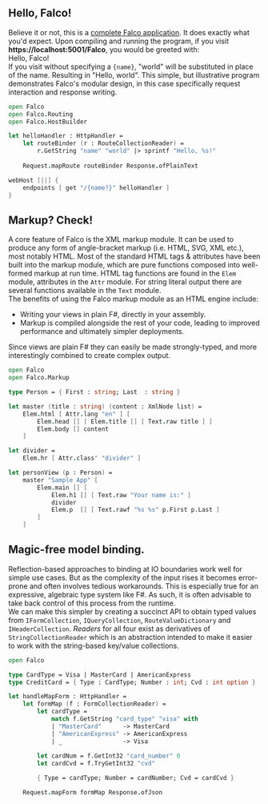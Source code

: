 <!-- Hello Falco -->
<div class="cf mw9 center pv4 pv5-l ph3">

<!-- text -->
<div class="fl-l w-40-l mb4 mb0-l lh-copy">
<h2 class="mb3 mt0 pb1 f2 fw4 bb b--moon-gray">Hello, Falco!</h2>

<div class="mb3">Believe it or not, this is a <u>complete Falco application</u>. It does exactly what you'd expect. Upon compiling and running the program, if you visit <strong>https://localhost:5001/Falco</strong>, you would be greeted with:</div>

<div class="dib mb3 pa1 bg-merlot white br1">Hello, Falco!</div>

<div>If you visit without specifying a <code>{name}</code>, "world" will be substituted in place of the name. Resulting in "Hello, world". This simple, but illustrative program demonstrates Falco's modular design, in this case specifically request interaction and response writing.</div>
</div>
<!-- /end text -->

<!-- code -->
<div class="fl-l w-60-l pl4-l">

```fsharp
open Falco
open Falco.Routing
open Falco.HostBuilder

let helloHandler : HttpHandler =       
    let routeBinder (r : RouteCollectionReader) =
        r.GetString "name" "world" |> sprintf "Hello, %s!"
    
    Request.mapRoute routeBinder Response.ofPlainText 

webHost [||] {
    endpoints [ get "/{name?}" helloHandler ]
}    
```

</div>
<!-- /end code --> 

</div>
<!-- /end Hello Falco>


<!-- HTML View Engine  -->
<div class="cf pv4 pv5-l bg-near-white">
<div class="mw9 center ph3">

<!-- text --> 
<div class="fr-l w-40-l mb4 mb0-l pl4-l lh-copy">

<h2 class="mb3 mt0 pb1 f2 fw4 bb b--moon-gray">Markup? Check!</h2>

<div class="mb3">A core feature of Falco is the XML markup module. It can be used to produce any form of angle-bracket markup (i.e. HTML, SVG, XML etc.), most notably HTML. Most of the standard HTML tags & attributes have been built into the markup module, which are pure functions composed into well-formed markup at run time. HTML tag functions are found in the <code>Elem</code> module, attributes in the <code>Attr</code> module. For string literal output there are several functions available in the <code>Text</code> module.</div>

<div class="mb3">The benefits of using the Falco markup module as an HTML engine include:</div>

<ul>
    <li>Writing your views in plain F#, directly in your assembly.</li>
    <li>Markup is compiled alongside the rest of your code, leading to improved performance and ultimately simpler deployments.</li>
</ul>

<div>Since views are plain F# they can easily be made strongly-typed, and more interestingly combined to create complex output.</div>

</div>
<!-- /end text -->

<!-- code -->
<div class="fl-l w-60-l">

```fsharp
open Falco
open Falco.Markup

type Person = { First : string; Last  : string }

let master (title : string) (content : XmlNode list) =
    Elem.html [ Attr.lang "en" ] [
        Elem.head [] [ Elem.title [] [ Text.raw title ] ]
        Elem.body [] content 
    ]

let divider = 
    Elem.hr [ Attr.class' "divider" ]

let personView (p : Person) =     
    master "Sample App" [                     
        Elem.main [] [   
            Elem.h1 [] [ Text.raw "Your name is:" ]
            divider
            Elem.p  [] [ Text.rawf "%s %s" p.First p.Last ] 
        ] 
    ]    
```

</div>
<!-- /end code -->

</div>
</div>
<!-- /end HTML View Engine -->


<!-- Model Binding -->
<div class="cf mw9 center pv4 pv5-l ph3">

<!-- text -->
<div class="fl-l w-40-l mb4 mb0-l lh-copy">
<h2 class="mb3 mt0 pb1 f2 fw4 bb b--moon-gray">Magic-free model binding.</h2>

<div class="mb3">Reflection-based approaches to binding at IO boundaries work well for simple use cases. But as the complexity of the input rises it becomes error-prone and often involves tedious workarounds. This is especially true for an expressive, algebraic type system like F#. As such, it is often advisable to take back control of this process from the runtime.</div>

<div>We can make this simpler by creating a succinct API to obtain typed values from <code>IFormCollection</code>, <code>IQueryCollection</code>, <code>RouteValueDictionary</code> and <code>IHeaderCollection</code>. <i>Readers</i> for all four exist as derivatives of <code>StringCollectionReader</code> which is an abstraction intended to make it easier to work with the string-based key/value collections.</div>

</div>
<!-- /end text -->

<!-- code -->
<div class="fl-l w-60-l pl4-l">

```fsharp
open Falco

type CardType = Visa | MasterCard | AmericanExpress
type CreditCard = { Type : CardType; Number : int; Cvd : int option }

let handleMapForm : HttpHandler = 
    let formMap (f : FormCollectionReader) =        
        let cardType = 
            match f.GetString "card_type" "visa" with
            | "MasterCard"      -> MasterCard
            | "AmericanExpress" -> AmericanExpress
            | _                 -> Visa
        
        let cardNum = f.GetInt32 "card_number" 0
        let cardCvd = f.TryGetInt32 "cvd"

        { Type = cardType; Number = cardNumber; Cvd = cardCvd }

    Request.mapForm formMap Response.ofJson
```

</div>
<!-- /end code --> 

</div>
<!-- /end Model Binding -->
